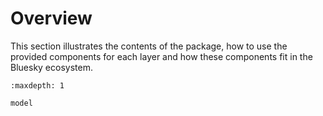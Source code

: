 # Overview

This section illustrates the contents of the package, how to use the provided components for each layer and how these components fit in the Bluesky ecosystem.

```{toctree}
:maxdepth: 1

model
```

[UML]: https://it.wikipedia.org/wiki/Unified_Modeling_Language
